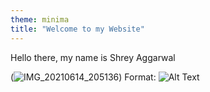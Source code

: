 ```yaml
---
theme: minima
title: "Welcome to my Website"
---
```

Hello there, my name is Shrey Aggarwal

(![IMG_20210614_205136](https://user-images.githubusercontent.com/85816220/121978142-9293b500-cd55-11eb-8005-527182cbb4f1.jpg))
Format: ![Alt Text](url)
